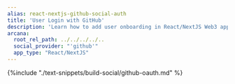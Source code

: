```yaml
---
alias: react-nextjs-github-social-auth
title: 'User Login with GitHub'
description: 'Learn how to add user onboarding in React/NextJS Web3 apps using custom login UI and GitHub as the social provider.'
arcana:
  root_rel_path: ../../../../..
  social_provider: "'github'"
  app_type: "React/NextJS"
---
```


{%include "./text-snippets/build-social/github-oauth.md" %}